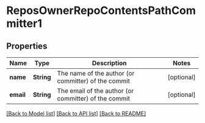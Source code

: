 # ReposOwnerRepoContentsPathCommitter1

## Properties
Name | Type | Description | Notes
------------ | ------------- | ------------- | -------------
**name** | **String** | The name of the author (or committer) of the commit | [optional] 
**email** | **String** | The email of the author (or committer) of the commit | [optional] 

[[Back to Model list]](../README.md#documentation-for-models) [[Back to API list]](../README.md#documentation-for-api-endpoints) [[Back to README]](../README.md)


